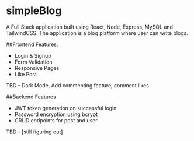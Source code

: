 # simpleBlog
A Full Stack application built using React, Node, Express, MySQL and TailwindCSS. The application is a blog platform where user can write blogs.

##Frontend Features:
- Login & Signup
- Form Validation
- Responsive Pages
- Like Post

TBD - Dark Mode, Add commenting feature, comment likes
  
##Backend Features
- JWT token generation on successful login
- Password encryption using bcrypt
- CRUD endpoints for post and user
  
TBD - [still figuring out]
  

